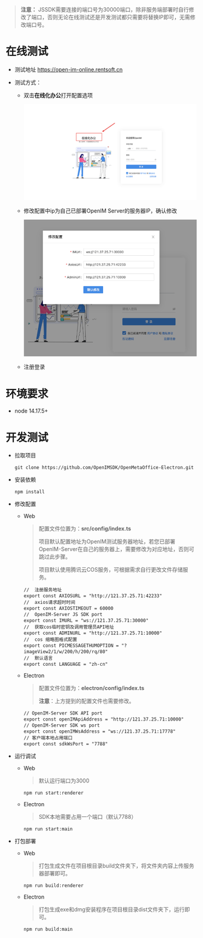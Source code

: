 > **注意：** JSSDK需要连接的端口号为30000端口，除非服务端部署时自行修改了端口，否则无论在线测试还是开发测试都只需要将替换IP即可，无需修改端口号。
# 在线测试

- 测试地址 https://open-im-online.rentsoft.cn

- 测试方式：

  - 双击**在线化办公**打开配置选项

    ![web](../images/web_demo_01.png)

  - 修改配置中ip为自己已部署OpenIM Server的服务器IP，确认修改
  
    ![web](../images/web_demo_02.png)
  
  - 注册登录


# 环境要求

- node 14.17.5+

# 开发测试

- 拉取项目

  ```
  git clone https://github.com/OpenIMSDK/OpenMetaOffice-Electron.git
  ```

- 安装依赖

  ```
  npm install
  ```

- 修改配置

  - Web

    > 配置文件位置为：**src/config/index.ts**
    >
    > 项目默认配置地址为OpenIM测试服务器地址，若您已部署OpenIM-Server在自己的服务器上，需要修改为对应地址，否则可跳过此步骤。
    >
    > 项目默认使用腾讯云COS服务，可根据需求自行更改文件存储服务。
    
        //	注册服务地址
        export const AXIOSURL = "http://121.37.25.71:42233"
        //	axios请求超时时间
        export const AXIOSTIMEOUT = 60000
        //	OpenIM-Server JS SDK port
        export const IMURL = "ws://121.37.25.71:30000"
        //	获取cos临时密钥及调用管理员API地址
        export const ADMINURL = "http://121.37.25.71:10000"
        //	cos 缩略图格式配置
        export const PICMESSAGETHUMOPTION = "?imageView2/1/w/200/h/200/rq/80"
        //	默认语言
        export const LANGUAGE = "zh-cn"
    
  - Electron
  
    > 配置文件位置为：**electron/config/index.ts**
    >
    > **注意**：上方提到的配置文件也需要修改。
    
        // OpenIM-Server SDK API port
        export const openIMApiAddress = "http://121.37.25.71:10000"
        // OpenIM-Server SDK ws port
        export const openIMWsAddress = "ws://121.37.25.71:17778"
        // 客户端本地占用端口
        export const sdkWsPort = "7788"
    
     
    
    
  
- 运行调试

  - Web

     > 默认运行端口为3000

      ```
      npm run start:renderer
      ```
  
  - Electron
  
     > SDK本地需要占用一个端口（默认7788）
    
      ```
      npm run start:main
      ```


- 打包部署

  - Web

    > 打包生成文件在项目根目录build文件夹下，将文件夹内容上传服务器部署即可。

    ```
    npm run build:renderer
    ```
  - Electron

    > 打包生成exe和dmg安装程序在项目根目录dist文件夹下，运行即可。

    ```
    npm run build:main
    ```

    